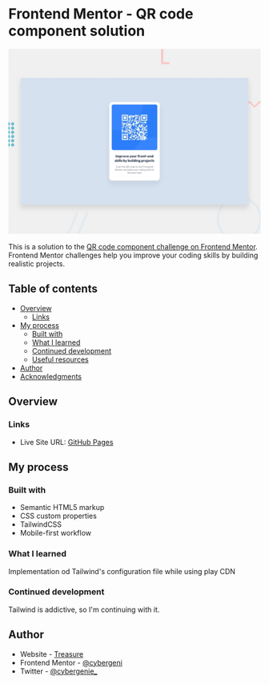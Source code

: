 # Frontend Mentor - QR code component solution

![Design preview for the QR code component coding challenge](./design/desktop-preview.jpg)

This is a solution to the [QR code component challenge on Frontend Mentor](https://www.frontendmentor.io/challenges/qr-code-component-iux_sIO_H). Frontend Mentor challenges help you improve your coding skills by building realistic projects. 

## Table of contents

- [Overview](#overview)
  - [Links](#links)
- [My process](#my-process)
  - [Built with](#built-with)
  - [What I learned](#what-i-learned)
  - [Continued development](#continued-development)
  - [Useful resources](#useful-resources)
- [Author](#author)
- [Acknowledgments](#acknowledgments)
## Overview
### Links


- Live Site URL: [GitHub Pages](https://cybergeni.github.io/qr-code-component)

## My process

### Built with

- Semantic HTML5 markup
- CSS custom properties
- TailwindCSS
- Mobile-first workflow
### What I learned

Implementation od Tailwind's configuration file while using play CDN
### Continued development

Tailwind is addictive, so I'm continuing with it.

## Author

- Website - [Treasure](https://cybergenie.netlify.app)
- Frontend Mentor - [@cybergeni](https://www.frontendmentor.io/profile/cybergeni)
- Twitter - [@cybergenie_](https://www.twitter.com/cybergenie_)


